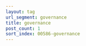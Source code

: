 ```yaml
---
layout: tag
url_segment: governance
title: governance
post_count: 1
sort_index: 00586-governance
---
```

